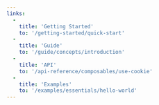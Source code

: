 ```yaml
---
links:
  -
    title: 'Getting Started'
    to: '/getting-started/quick-start'
  -
    title: 'Guide'
    to: '/guide/concepts/introduction'
  -
    title: 'API'
    to: '/api-reference/composables/use-cookie'
  -
    title: 'Examples'
    to: '/examples/essentials/hello-world'
---
```

